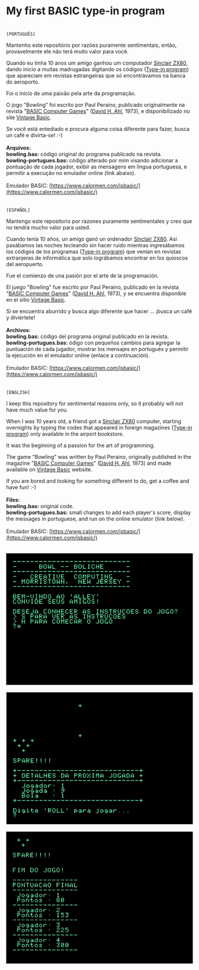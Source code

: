 # My first BASIC type-in program

\
`[PORTUGUÊS]`

Mantenho este repositório por razões puramente sentimentais, então, provavelmente ele não terá muito valor para você.

Quando eu tinha 10 anos um amigo ganhou um computador [Sinclair ZX80](https://pt.wikipedia.org/wiki/Sinclair_ZX80), dando início a muitas madrugadas digitando os códigos ([Type-in program](https://en.wikipedia.org/wiki/Type-in_program)) que apareciam em revistas estrangeiras que só encontrávamos na banca do aeroporto.

Foi o início de uma paixão pela arte da programação.

O jogo "Bowling" foi escrito por Paul Peraino, publicado originalmente na revista "[BASIC Computer Games](https://en.wikipedia.org/wiki/BASIC_Computer_Games)" ([David H. Ahl](https://en.wikipedia.org/wiki/David_H._Ahl), 1973), e disponibilizado no site [Vintage Basic](http://www.vintage-basic.net/).

Se você está entediado e procura alguma coisa diferente para fazer, busca un café e divirta-se!
:-)
\
\
**Arquivos:**
\
**bowling.bas:** código original do programa publicado na revista.
\
**bowling-portugues.bas:** código alterado por mim visando adicionar a pontuação de cada jogador, exibir as mensagens em língua portuguesa, e permitir a execução no emulador online (link abaixo).
\
\
Emulador BASIC: [https://www.calormen.com/jsbasic/](https://www.calormen.com/jsbasic/)

\
`[ESPAÑOL]`

Mantengo este repositorio por razones puramente sentimentales y creo que no tendrá mucho valor para usted. 

Cuando tenía 10 años, un amigo ganó un ordenador [Sinclair ZX80](https://pt.wikipedia.org/wiki/Sinclair_ZX80). Así pasábamos las noches tecleando sin hacer ruido mientras ingresábamos los códigos de los programas ([Type-in program](https://en.wikipedia.org/wiki/Type-in_program)) que venían en revistas extranjeras de informática que solo lográbamos encontrar en los quioscos del aeropuerto. 

Fue el comienzo de una pasión por el arte de la programación.

El juego "Bowling" fue escrito por Paul Peraino, publicado en la revista "[BASIC Computer Games](https://en.wikipedia.org/wiki/BASIC_Computer_Games)" ([David H. Ahl](https://en.wikipedia.org/wiki/David_H._Ahl), 1973), y se encuentra disponible en el sitio [Vintage Basic](http://www.vintage-basic.net/).

Si se encuentra aburrido y busca algo diferente que hacer ... ¡busca un café y diviértete!
\
\
**Archivos:**
\
**bowling.bas:** código del programa original publicado en la revista.
\
**bowling-portugues.bas:** ódigo con pequeños cambios para agregar la puntuación de cada jugador, mostrar los mensajes en portugués y permitir la ejecución en el emulador online (enlace a continuación).
\
\
Emulador BASIC: [https://www.calormen.com/jsbasic/](https://www.calormen.com/jsbasic/)

\
`[ENGLISH]`

I keep this repository for sentimental reasons only, so it probably will not have much value for you.

When I was 10 years old, a friend got a [Sinclair ZX80](https://pt.wikipedia.org/wiki/Sinclair_ZX80) computer, starting overnights by typing the codes that appeared in foreign magazines ([Type-in program](https://en.wikipedia.org/wiki/Type-in_program)) only available in the airport bookstore.

It was the beginning of a passion for the art of programming.

The game "Bowling" was written by Paul Peraino, originally published in the magazine "[BASIC Computer Games](https://en.wikipedia.org/wiki/BASIC_Computer_Games)" ([David H. Ahl](https://en.wikipedia.org/wiki/David_H._Ahl), 1973) and made available on [Vintage Basic](http://www.vintage-basic.net/) website.

If you are bored and looking for something different to do, get a coffee and have fun!
:-)
\
\
**Files:**
\
**bowling.bas:** original code.
\
**bowling-portugues.bas:** small changes to add each player's score, display the messages in portuguese, and run on the online emulator (link below).
\
\
Emulador BASIC: [https://www.calormen.com/jsbasic/](https://www.calormen.com/jsbasic/)
\
\
\
![Screenshot 1](https://raw.githubusercontent.com/fermyno/my-first-type-in-program/main/images/screenshot-bowling-1.jpg)
\
\
![Screenshot 2](https://raw.githubusercontent.com/fermyno/my-first-type-in-program/main/images/screenshot-bowling-2.jpg)
\
\
![Screenshot 3](https://raw.githubusercontent.com/fermyno/my-first-type-in-program/main/images/screenshot-bowling-3.jpg)
